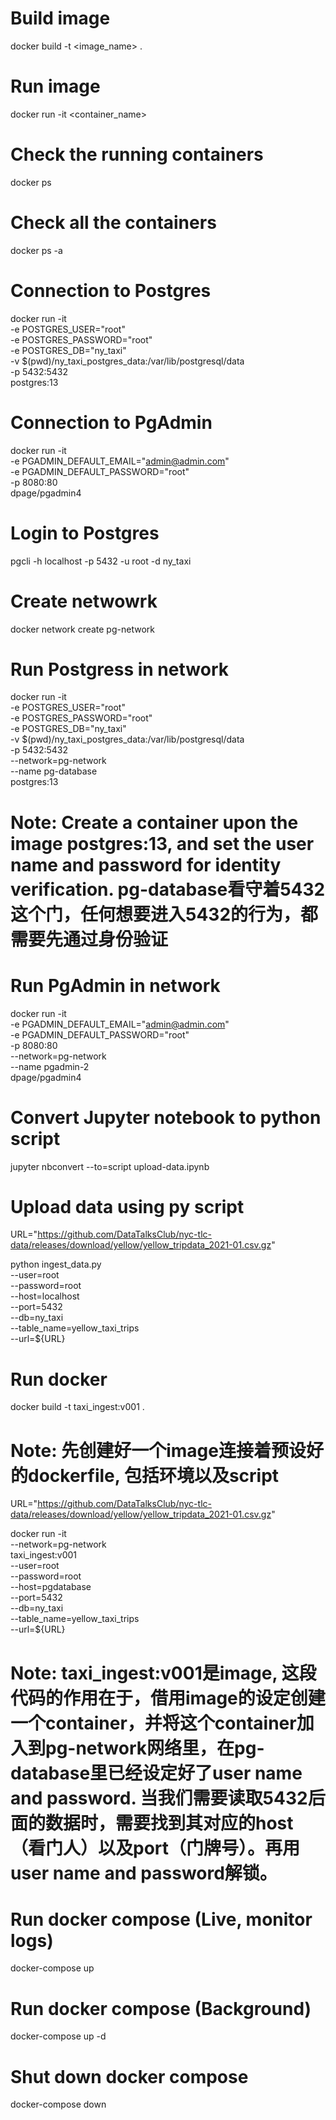 # Build image 
docker build -t <image_name> .

# Run image 
docker run -it <container_name>

# Check the running containers
docker ps

# Check all the containers
docker ps -a

# Connection to Postgres
docker run -it \
  -e POSTGRES_USER="root" \
  -e POSTGRES_PASSWORD="root" \
  -e POSTGRES_DB="ny_taxi" \
  -v $(pwd)/ny_taxi_postgres_data:/var/lib/postgresql/data \
  -p 5432:5432 \
  postgres:13

# Connection to PgAdmin
docker run -it \
  -e PGADMIN_DEFAULT_EMAIL="admin@admin.com" \
  -e PGADMIN_DEFAULT_PASSWORD="root" \
  -p 8080:80 \
  dpage/pgadmin4

# Login to Postgres
pgcli -h localhost -p 5432 -u root -d ny_taxi

# Create netwowrk
docker network create pg-network

# Run Postgress in network
docker run -it \
  -e POSTGRES_USER="root" \
  -e POSTGRES_PASSWORD="root" \
  -e POSTGRES_DB="ny_taxi" \
  -v $(pwd)/ny_taxi_postgres_data:/var/lib/postgresql/data \
  -p 5432:5432 \
  --network=pg-network \
  --name pg-database \
  postgres:13
# Note: Create a container upon the image postgres:13, and set the user name and password for identity verification. pg-database看守着5432这个门，任何想要进入5432的行为，都需要先通过身份验证

# Run PgAdmin in network
docker run -it \
  -e PGADMIN_DEFAULT_EMAIL="admin@admin.com" \
  -e PGADMIN_DEFAULT_PASSWORD="root" \
  -p 8080:80 \
  --network=pg-network \
  --name pgadmin-2 \
  dpage/pgadmin4

# Convert Jupyter notebook to python script
jupyter nbconvert --to=script upload-data.ipynb

# Upload data using py script
URL="https://github.com/DataTalksClub/nyc-tlc-data/releases/download/yellow/yellow_tripdata_2021-01.csv.gz"

python ingest_data.py \
  --user=root \
  --password=root \
  --host=localhost \
  --port=5432 \
  --db=ny_taxi \
  --table_name=yellow_taxi_trips \
  --url=${URL}

# Run docker
docker build -t taxi_ingest:v001 .
# Note: 先创建好一个image连接着预设好的dockerfile, 包括环境以及script

URL="https://github.com/DataTalksClub/nyc-tlc-data/releases/download/yellow/yellow_tripdata_2021-01.csv.gz"

docker run -it \
  --network=pg-network \
  taxi_ingest:v001 \
    --user=root \
    --password=root \
    --host=pgdatabase \
    --port=5432 \
    --db=ny_taxi \
    --table_name=yellow_taxi_trips \
    --url=${URL}

# Note: taxi_ingest:v001是image, 这段代码的作用在于，借用image的设定创建一个container，并将这个container加入到pg-network网络里，在pg-database里已经设定好了user name and password. 当我们需要读取5432后面的数据时，需要找到其对应的host（看门人）以及port（门牌号）。再用user name and password解锁。

# Run docker compose (Live, monitor logs)
docker-compose up

# Run docker compose (Background)
docker-compose up -d

# Shut down docker compose
docker-compose down
